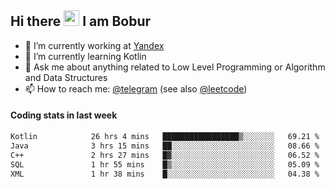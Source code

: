 ## Hi there <img src="https://media.giphy.com/media/hvRJCLFzcasrR4ia7z/giphy.gif" width="25px" height="25px"> I am Bobur

- 💼 I’m currently working at [Yandex](https://yandex.ru/)
- 🌱 I’m currently learning Kotlin
- 💬 Ask me about anything related to Low Level Programming or Algorithm and Data Structures
- 📫 How to reach me: [@telegram](https://t.me/octoant) (see also [@leetcode](https://leetcode.com/octoant/))    

#### Coding stats in last week

<!--START_SECTION:waka-->

```txt
Kotlin            26 hrs 4 mins   █████████████████▒░░░░░░░   69.21 %
Java              3 hrs 15 mins   ██░░░░░░░░░░░░░░░░░░░░░░░   08.66 %
C++               2 hrs 27 mins   █▓░░░░░░░░░░░░░░░░░░░░░░░   06.52 %
SQL               1 hr 55 mins    █▒░░░░░░░░░░░░░░░░░░░░░░░   05.09 %
XML               1 hr 38 mins    █░░░░░░░░░░░░░░░░░░░░░░░░   04.38 %
```

<!--END_SECTION:waka-->
